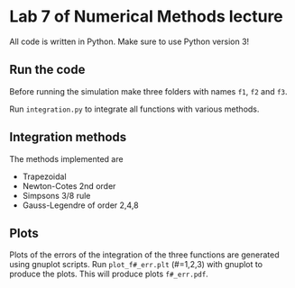 # Lab 7 of Numerical Methods lecture
All code is written in Python. Make sure to use Python version 3!

## Run the code
Before running the simulation make three folders with names `f1`, `f2` and `f3`.

Run `integration.py` to integrate all functions with various methods.

## Integration methods
The methods implemented are
  + Trapezoidal
  + Newton-Cotes 2nd order
  + Simpsons 3/8 rule
  + Gauss-Legendre of order 2,4,8

## Plots
Plots of the errors of the integration of the three functions are generated
using gnuplot scripts.
Run `plot_f#_err.plt` (#=1,2,3) with gnuplot to produce the plots.
This will produce plots `f#_err.pdf`.
